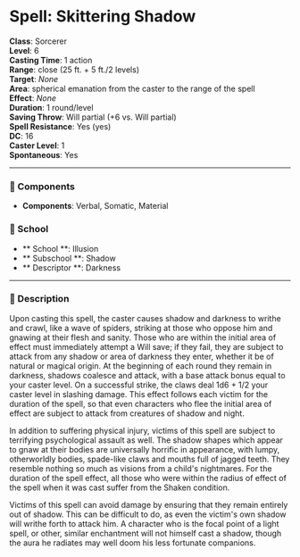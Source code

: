 
# Spell: Skittering Shadow
**Class**: Sorcerer  
**Level**: 6  
**Casting Time**: 1 action  
**Range**: close (25 ft. + 5 ft./2 levels)  
**Target**: _None_  
**Area**: spherical emanation from the caster to the range of the spell   
**Effect**: _None_  
**Duration**: 1 round/level  
**Saving Throw**: Will partial (+6 vs. Will partial)  
**Spell Resistance**: Yes (yes)  
**DC**: 16  
**Caster Level**: 1  
**Spontaneous**: Yes

---

### 🔮 Components
- **Components**: Verbal, Somatic, Material

### 🏫 School
- ** School **: Illusion
- ** Subschool **: Shadow
- ** Descriptor **: Darkness
---

### 📜 Description
Upon casting this spell, the caster causes shadow and darkness to writhe and crawl, like a wave of spiders, striking at those who oppose him and gnawing at their flesh and sanity. Those who are within the initial area of effect must immediately attempt a Will save; if they fail, they are subject to attack from any shadow or area of darkness they enter, whether it be of natural or magical origin. At the beginning of each round they remain in darkness, shadows coalesce and attack, with a base attack bonus equal to your caster level. On a successful strike, the claws deal 1d6 + 1/2 your caster level in slashing damage. This effect follows each victim for the duration of the spell, so that even characters who flee the initial area of effect are subject to attack from creatures of shadow and night. 

In addition to suffering physical injury, victims of this spell are subject to terrifying psychological assault as well. The shadow shapes which appear to gnaw at their bodies are universally horrific in appearance, with lumpy, otherworldly bodies, spade-like claws and mouths full of jagged teeth. They resemble nothing so much as visions from a child's nightmares. For the duration of the spell effect, all those who were within the radius of effect of the spell when it was cast suffer from the Shaken condition.

Victims of this spell can avoid damage by ensuring that they remain entirely out of shadow. This can be difficult to do, as even the victim's own shadow will writhe forth to attack him. A character who is the focal point of a light spell, or other, similar enchantment will not himself cast a shadow, though the aura he radiates may well doom his less fortunate companions.
